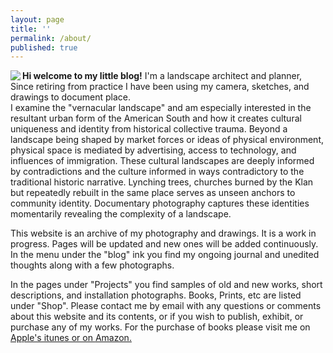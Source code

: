 ```yaml
---
layout: page
title: ''
permalink: /about/
published: true
---
```


<img src="https://github.com/jkalev/blog/raw/master/images/jonkalev.jpg" align="left" />


**Hi welcome to my little blog!**
I'm a landscape architect and planner, Since retiring from practice I have been using my camera, sketches, and drawings to document place.  
I examine the "vernacular landscape" and am especially interested in the resultant urban form of the American South and how it creates cultural uniqueness and identity from historical collective trauma.
Beyond a landscape being shaped by market forces or ideas of physical environment, physical space is mediated by advertising, access to technology, and influences of immigration.
These cultural landscapes are deeply informed by contradictions and the culture informed in ways contradictory to the traditional historic narrative. Lynching trees, churches burned by the Klan but repeatedly rebuilt in the same place serves as unseen anchors to community identity.
Documentary photography captures these identities momentarily revealing the complexity of a landscape.  


This website is an archive of my photography and drawings. It is a work in progress. Pages will be updated and new ones will be added continuously. In the menu under the "blog" ink you find my ongoing journal and unedited thoughts along with a few photographs. 

In the pages under "Projects" you find samples of old and new works, short descriptions, and installation photographs. Books, Prints, etc are listed under "Shop".
Please contact me by email with any questions or comments about this website and its contents, or if you wish to publish, exhibit, or purchase any of my works. For the purchase of books please visit me on <a href="https://books.apple.com/us/genre/books/id38" >Apple's itunes or on <a href="https://www.amazon.com/books-used-books-textbooks/b?ie=UTF8&node=283155">Amazon.



